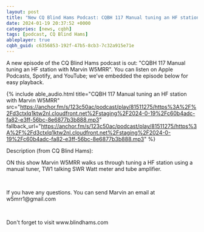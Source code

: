 ```yaml
---
layout: post
title: "New CQ Blind Hams Podcast: CQBH 117 Manual tuning an HF station with Marvin W5MRR"
date: 2024-01-19 20:37:52 +0000
categories: [news, cqbh]
tags: [podcast, CQ Blind Hams]
ableplayer: true
cqbh_guid: c6356853-192f-47b5-8cb3-7c32a915e71e
---
```


A new episode of the CQ Blind Hams podcast is out: "CQBH 117 Manual tuning an HF station with Marvin W5MRR". You can listen on Apple Podcasts, Spotify, and YouTube; we’ve embedded the episode below for easy playback.

{% include able_audio.html title="CQBH 117 Manual tuning an HF station with Marvin W5MRR" src="https://anchor.fm/s/123c50ac/podcast/play/81511275/https%3A%2F%2Fd3ctxlq1ktw2nl.cloudfront.net%2Fstaging%2F2024-0-19%2Fc60b4adc-fa82-e3ff-56bc-8e6877b3b888.mp3" fallback_url="https://anchor.fm/s/123c50ac/podcast/play/81511275/https%3A%2F%2Fd3ctxlq1ktw2nl.cloudfront.net%2Fstaging%2F2024-0-19%2Fc60b4adc-fa82-e3ff-56bc-8e6877b3b888.mp3" %}

Description (from CQ Blind Hams):

<p>ON this show Marvin W5MRR walks us through tuning a HF station using a manual tuner, TW1 talking SWR Watt meter and tube amplifier. </p>
<p><br></p>
<p>If you have any questions. You can send Marvin an email at w5mrr1@gmail.com</p>
<p><br></p>
<p>Don&#39;t forget to visit www.blindhams.com</p>
